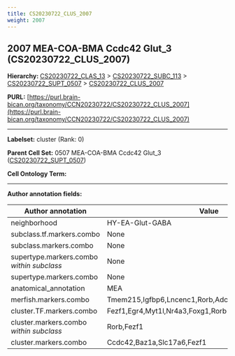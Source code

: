 ```yaml
---
title: CS20230722_CLUS_2007
weight: 2007
---
```

## 2007 MEA-COA-BMA Ccdc42 Glut_3 (CS20230722_CLUS_2007)
<b>Hierarchy: </b>
[CS20230722_CLAS_13](../CS20230722_CLAS_13) >
[CS20230722_SUBC_113](../CS20230722_SUBC_113) >
[CS20230722_SUPT_0507](../CS20230722_SUPT_0507) >
[CS20230722_CLUS_2007](../CS20230722_CLUS_2007)

**PURL:** [https://purl.brain-bican.org/taxonomy/CCN20230722/CS20230722_CLUS_2007](https://purl.brain-bican.org/taxonomy/CCN20230722/CS20230722_CLUS_2007)

---


**Labelset:** cluster (Rank: 0)

**Parent Cell Set:** 0507 MEA-COA-BMA Ccdc42 Glut_3 ([CS20230722_SUPT_0507](../CS20230722_SUPT_0507))



**Cell Ontology Term:** 

[MARKER GENES.]: #


---

[TRANSFERRED ANNOTATIONS.]: #


[AUTHOR ANNOTATION FIELDS.]: #


**Author annotation fields:**

| Author annotation | Value |
|-------------------|-------|
|neighborhood|HY-EA-Glut-GABA|
|subclass.tf.markers.combo|None|
|subclass.markers.combo|None|
|supertype.markers.combo _within subclass_|None|
|supertype.markers.combo|None|
|anatomical_annotation|MEA|
|merfish.markers.combo|Tmem215,Igfbp6,Lncenc1,Rorb,Adcyap1,Gda,Galnt14,Scn5a|
|cluster.TF.markers.combo|Fezf1,Egr4,Myt1l,Nr4a3,Foxg1,Rorb|
|cluster.markers.combo _within subclass_|Rorb,Fezf1|
|cluster.markers.combo|Ccdc42,Baz1a,Slc17a6,Fezf1|
